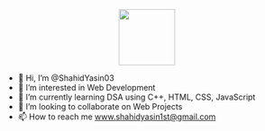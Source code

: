 <div id="header" align="center">
  <img src="https://media.giphy.com/media/M9gbBd9nbDrOTu1Mqx/giphy.gif" width="100"/>
</div>



- 👋 Hi, I’m @ShahidYasin03
- 👀 I’m interested in Web Development
- 🌱 I’m currently learning DSA using C++, HTML, CSS, JavaScript
- 💞️ I’m looking to collaborate on Web Projects
- 📫 How to reach me www.shahidyasin1st@gmail.com

<!---
BoyWithoutBrain/BoyWithoutBrain is a ✨ special ✨ repository because its `Nothing interesting just Me.md` (this file) appears on your GitHub profile.
You can click the Preview link to take a look at your changes.
--->
